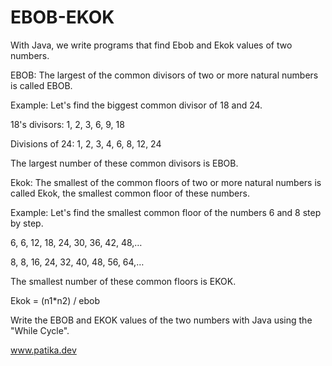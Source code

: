 # EBOB-EKOK

With Java, we write programs that find Ebob and Ekok values of two numbers.

EBOB: The largest of the common divisors of two or more natural numbers is called EBOB.

Example: Let's find the biggest common divisor of 18 and 24.

18's divisors: 1, 2, 3, 6, 9, 18

Divisions of 24: 1, 2, 3, 4, 6, 8, 12, 24

The largest number of these common divisors is EBOB.

Ekok: The smallest of the common floors of two or more natural numbers is called Ekok, the smallest common floor of these numbers.

Example: Let's find the smallest common floor of the numbers 6 and 8 step by step.

6, 6, 12, 18, 24, 30, 36, 42, 48,…

8, 8, 16, 24, 32, 40, 48, 56, 64,…

The smallest number of these common floors is EKOK.

Ekok = (n1*n2) / ebob

Write the EBOB and EKOK values of the two numbers with Java using the "While Cycle".

www.patika.dev
